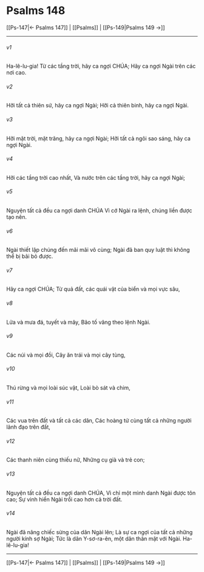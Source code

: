 # Psalms 148

[[Ps-147|← Psalms 147]] | [[Psalms]] | [[Ps-149|Psalms 149 →]]
***



###### v1 
Ha-lê-lu-gia! Từ các tầng trời, hãy ca ngợi CHÚA; Hãy ca ngợi Ngài trên các nơi cao. 

###### v2 
Hỡi tất cả thiên sứ, hãy ca ngợi Ngài; Hỡi cả thiên binh, hãy ca ngợi Ngài. 

###### v3 
Hỡi mặt trời, mặt trăng, hãy ca ngợi Ngài; Hỡi tất cả ngôi sao sáng, hãy ca ngợi Ngài. 

###### v4 
Hỡi các tầng trời cao nhất, Và nước trên các tầng trời, hãy ca ngợi Ngài; 

###### v5 
Nguyện tất cả đều ca ngợi danh CHÚA Vì cớ Ngài ra lệnh, chúng liền được tạo nên. 

###### v6 
Ngài thiết lập chúng đến mãi mãi vô cùng; Ngài đã ban quy luật thì không thể bị bãi bỏ được. 

###### v7 
Hãy ca ngợi CHÚA; Từ quả đất, các quái vật của biển và mọi vực sâu, 

###### v8 
Lửa và mưa đá, tuyết và mây, Bão tố vâng theo lệnh Ngài. 

###### v9 
Các núi và mọi đồi, Cây ăn trái và mọi cây tùng, 

###### v10 
Thú rừng và mọi loài súc vật, Loài bò sát và chim, 

###### v11 
Các vua trên đất và tất cả các dân, Các hoàng tử cùng tất cả những người lãnh đạo trên đất, 

###### v12 
Các thanh niên cùng thiếu nữ, Những cụ già và trẻ con; 

###### v13 
Nguyện tất cả đều ca ngợi danh CHÚA, Vì chỉ một mình danh Ngài được tôn cao; Sự vinh hiển Ngài trổi cao hơn cả trời đất. 

###### v14 
Ngài đã nâng chiếc sừng của dân Ngài lên; Là sự ca ngợi của tất cả những người kính sợ Ngài; Tức là dân Y-sơ-ra-ên, một dân thân mật với Ngài. Ha-lê-lu-gia!

***
[[Ps-147|← Psalms 147]] | [[Psalms]] | [[Ps-149|Psalms 149 →]]
